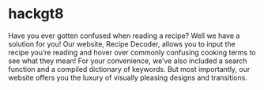 # hackgt8

Have you ever gotten confused when reading a recipe? Well we have a solution for you! Our website, Recipe Decoder, allows you to input the recipe you’re reading and hover over commonly confusing cooking terms to see what they mean! For your convenience, we’ve also included a search function and a compiled dictionary of keywords. But most importantly, our website offers you the luxury of visually pleasing designs and transitions. 
